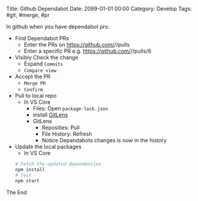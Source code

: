 Title: Github Dependabot
Date: 2099-01-01 00:00
Category: Develop
Tags: #git, #merge, #pr

In github when you have dependabot prs:

* Find Dependabot PRs
    * Enter the PRs on https://github.com/<user>/<project>/pulls
    * Enter a specific PR e.g. https://github.com/<user>/<project>/pulls/6
* Visibly Check the change
    * Expand `Commits`
    * `Compare view`
* Accept the PR
    * `Merge PR`
    * `Confirm`
* Pull to local repo
    * In VS Core
        * Files: Open `package-lock.json`
        * install [GitLens](https://marketplace.visualstudio.com/items?itemName=eamodio.gitlens)
        * GitLens
            * Reposities: Pull
            * File History: Refresh
            * Notice Depandabots changes is now in the history
* Update the local packages
    * In VS Core
    ```bash
    # Fetch the updated dependencies
    npm install
    # Test
    npm start
    ```

The End